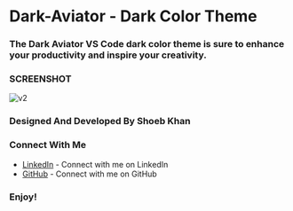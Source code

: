 # Dark-Aviator - Dark Color Theme

### The Dark Aviator VS Code dark color theme is sure to enhance your productivity and inspire your creativity.

### SCREENSHOT

![v2](https://github.com/shoeb18/Dark-Aviator/assets/90252942/66823ce1-f57e-47ef-95c2-60595b40ea93)


### Designed And Developed By Shoeb Khan

### Connect With Me
* [LinkedIn](https://www.linkedin.com/in/shoeb-khan-7b1bb4228) - Connect with me on LinkedIn
* [GitHub](https://github.com/shoeb18) - Connect with me on GitHub

### Enjoy!
